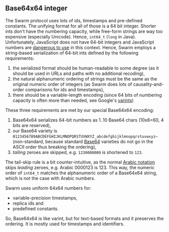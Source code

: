 ## Base64x64 integer

The Swarm protocol uses lots of ids, timestamps and pre-defined constants.
The unifying format for all of those is a 64 bit integer.
Shorter ints don't have the numbering capacity, while free-form strings are way too expensive (especially Unicode).
Hence, `int64_t` (`long` in Java).
Unfortunately, JavaScript does not have 64-bit integers and JavaScript numbers are [dangerous to use][snowflake] in this context.
Hence, Swarm employs a string-based serialization of 64-bit ints defined by the following requirements:

1. the serialized format should be human-readable to some degree (as it should be used in URLs and paths with no additional recoding),
2. the natural alphanumeric ordering of strings must be the same as the original numeric order of integers (as Swarm does lots of causality-and-order comparisons for ids and timestamps),
3. there should be a variable-length encoding (since 64 bits of numbering capacity is often more than needed, see Google's [varints][varint])

These three requirements are met by our special Base64x64 encoding:

1. Base64x64 serializes 64-bit numbers as 1..10 Base64 chars (10x6=60, 4 bits are reserved),
2. our Base64 variety is `0123456789ABCDEFGHIJKLMNOPQRSTUVWXYZ_abcdefghijklmnopqrstuvwxyz~` (non-standard, because standard [Base64][base64] varieties do not go in the ASCII order thus breaking the ordering),
3. *tailing* zeroes are skipped, e.g. `1230000000` is shortened to `123`.

The tail-skip rule is a bit counter-intuitive, as the normal [Arabic notation][arab] skips *leading* zeroes, e.g. Arabic 0000123 is 123.
This way, the numeric order of `int64_t` matches the alphanumeric order of a Base64x64 string, which is not the case with Arabic numbers.

Swarm uses uniform 64x64 numbers for:

* variable-precision timestamps,
* replica ids and
* predefined constants.

So, Base64x64 is like varint, but for text-based formats and it preserves the ordering. It is mostly used for timestamps and identifiers.


[varint]: https://developers.google.com/protocol-buffers/docs/encoding#varints
[snowflake]: https://dev.twitter.com/overview/api/twitter-ids-json-and-snowflake
[hybrid]: https://www.cse.buffalo.edu/tech-reports/2014-04.pdf
[base64]: https://tools.ietf.org/html/rfc4648#page-5
[arab]: https://en.wikipedia.org/wiki/Arabic_numerals
